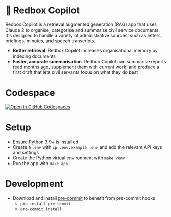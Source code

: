 # 📮 Redbox Copilot

Redbox Copilot is a retrieval augmented generation (RAG) app that uses Claude 2 to organise, categorise and summarise civil service documents. It's designed to handle a variety of administrative sources, such as letters, briefings, minutes, and speech transcripts.

* **Better retrieval**. Redbox Copilot increases organisational memory by indexing documents
* **Faster, accurate summarisation**. Redbox Copilot can summarise reports read months ago, supplement them with current work, and produce a first draft that lets civil servants focus on what they do best

# Codespace

[![Open in GitHub Codespaces](https://github.com/codespaces/badge.svg)](https://codespaces.new/i-dot-ai/redbox-copilot?quickstart=1)

# Setup

* Ensure Python 3.9+ is installed
* Create a `.env` with `cp .env.example .env` and add the relevant API keys and settings
* Create the Python virtual environment with `make venv`
* Run the app with `make app`

# Development

* Download and install [pre-commit](https://pre-commit.com) to benefit from pre-commit hooks
    * `pip install pre-commit`
    * `pre-commit install`
